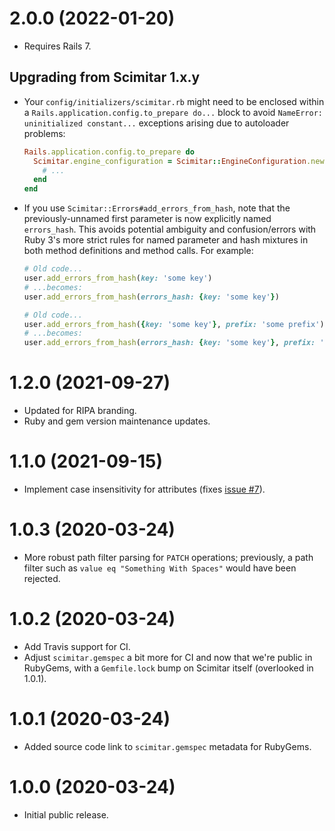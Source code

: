 # 2.0.0 (2022-01-20)

* Requires Rails 7.

## Upgrading from Scimitar 1.x.y

* Your `config/initializers/scimitar.rb` might need to be enclosed within a `Rails.application.config.to_prepare do...` block to avoid `NameError: uninitialized constant...` exceptions arising due to autoloader problems:

    ```ruby
    Rails.application.config.to_prepare do
      Scimitar.engine_configuration = Scimitar::EngineConfiguration.new({
        # ...
      end
    end
    ```

* If you use `Scimitar::Errors#add_errors_from_hash`, note that the previously-unnamed first parameter is now explicitly named `errors_hash`. This avoids potential ambiguity and confusion/errors with Ruby 3's more strict rules for named parameter and hash mixtures in both method definitions and method calls. For example:

    ```ruby
    # Old code...
    user.add_errors_from_hash(key: 'some key')
    # ...becomes:
    user.add_errors_from_hash(errors_hash: {key: 'some key'})

    # Old code...
    user.add_errors_from_hash({key: 'some key'}, prefix: 'some prefix')
    # ...becomes:
    user.add_errors_from_hash(errors_hash: {key: 'some key'}, prefix: 'some prefix')
    ```

# 1.2.0 (2021-09-27)

* Updated for RIPA branding.
* Ruby and gem version maintenance updates.

# 1.1.0 (2021-09-15)

* Implement case insensitivity for attributes (fixes [issue #7](https://github.com/RIPAGlobal/scimitar/issues/7)).

# 1.0.3 (2020-03-24)

* More robust path filter parsing for `PATCH` operations; previously, a path filter such as `value eq "Something With Spaces"` would have been rejected.

# 1.0.2 (2020-03-24)

* Add Travis support for CI.
* Adjust `scimitar.gemspec` a bit more for CI and now that we're public in RubyGems, with a `Gemfile.lock` bump on Scimitar itself (overlooked in 1.0.1).

# 1.0.1 (2020-03-24)

* Added source code link to `scimitar.gemspec` metadata for RubyGems.

# 1.0.0 (2020-03-24)

* Initial public release.
